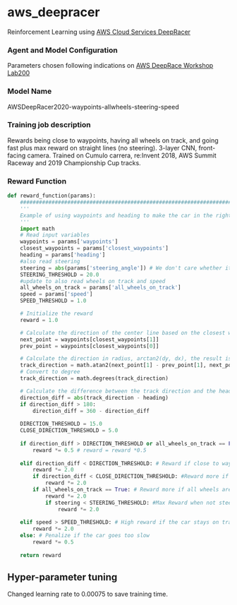 # aws_deepracer
 Reinforcement Learning using [AWS Cloud Services DeepRacer](https://console.aws.amazon.com/deepracer/home?region=us-east-1#welcome)

### Agent and Model Configuration
Parameters chosen following indications on [AWS DeepRace Workshop Lab200](https://github.com/aws-samples/aws-deepracer-workshops/tree/master/Workshops/2019-reInvent/Lab_200_AIM207)

### Model Name
AWSDeepRacer2020-waypoints-allwheels-steering-speed

### Training job description
Rewards being close to waypoints, having all wheels on track, and going fast plus max reward on straight lines (no steering). 
3-layer CNN, front-facing camera. Trained on Cumulo carrera, re:Invent 2018, AWS Summit Raceway and 2019 Championship Cup tracks.

### Reward Function
```python
def reward_function(params):
    ###############################################################################
    '''
    Example of using waypoints and heading to make the car in the right direction
    '''
    import math
    # Read input variables
    waypoints = params['waypoints']
    closest_waypoints = params['closest_waypoints']
    heading = params['heading']
    #also read steering 
    steering = abs(params['steering_angle']) # We don't care whether it is left or right steering
    STEERING_THRESHOLD = 20.0
    #update to also read wheels on track and speed
    all_wheels_on_track = params['all_wheels_on_track']
    speed = params['speed']
    SPEED_THRESHOLD = 1.0 

    # Initialize the reward
    reward = 1.0

    # Calculate the direction of the center line based on the closest waypoints
    next_point = waypoints[closest_waypoints[1]]
    prev_point = waypoints[closest_waypoints[0]]

    # Calculate the direction in radius, arctan2(dy, dx), the result is (-pi, pi) in radians
    track_direction = math.atan2(next_point[1] - prev_point[1], next_point[0] - prev_point[0]) 
    # Convert to degree
    track_direction = math.degrees(track_direction)

    # Calculate the difference between the track direction and the heading direction of the car
    direction_diff = abs(track_direction - heading)
    if direction_diff > 180:
        direction_diff = 360 - direction_diff
    
    DIRECTION_THRESHOLD = 15.0
    CLOSE_DIRECTION_THRESHOLD = 5.0
    
    if direction_diff > DIRECTION_THRESHOLD or all_wheels_on_track == False: # Penalize if the difference is too large or if going off track
        reward *= 0.5 # reward = reward *0.5
    
    elif direction_diff < DIRECTION_THRESHOLD: # Reward if close to waypoints
        reward *= 2.0 
        if direction_diff < CLOSE_DIRECTION_THRESHOLD: #Reward more if closer to the center
            reward *= 2.0
        if all_wheels_on_track == True: # Reward more if all wheels are in the track
            reward *= 2.0
            if steering < STEERING_THRESHOLD: #Max Reward when not steering (straight lines)
                reward *= 2.0
    
    elif speed > SPEED_THRESHOLD: # High reward if the car stays on track and goes fast
        reward *= 2.0
    else: # Penalize if the car goes too slow
        reward *= 0.5
        
    return reward
```

## Hyper-parameter tuning

Changed learning rate to 0.00075 to save training time.